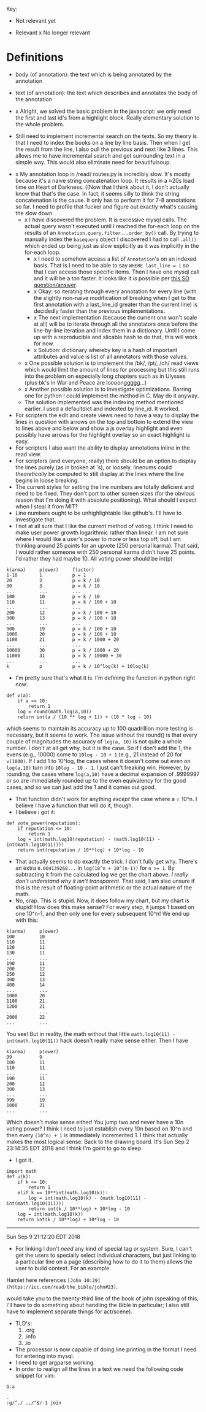 Key:
   + Not relevant yet
   - Relevant
   x No longer relevant

Definitions
===========

- body (of annotation): the text which is being annotated by the annotation
- text (of annotation): the text which describes and annotates the body of the
  annotation

- x Alright, we solved the basic problem in the javascript: we only need the
  first and last id's from a highlight block. Really elementary solution to the
  whole problem.
+ Still need to implement incremental search on the texts. So my theory is that
  I need to index the books on a line by line basis. Then when I get the result
  from the line, I also pull the previous and next like 3 lines. This allows me
  to have incremental search and get surrounding text in a simple way. This
  would also eliminate need for beautifulsoup.
- x My annotation loop in /read/ routes.py is incredibly slow. It's mostly
  because it's a naive string concatenation loop. It results in a ≈20s load
  time on Heart of Darkness. ((Now that I think about it, I don't actually know
  that that's the case. In fact, it seems silly to think the string
  concatenation is the cause. It only has to perform it for 7-8 annotations so
  far. I need to profile that fucker and figure out exactly what's causing the
  slow down.
   - x I _have_ discovered the problem. It is excessive mysql calls. The actual
     query wasn't executed until I reached the for-each loop on the results of
     an `Annotation.query.filter...order_by()` call. By trying to manually
     index the `basequery` object I discovered I had to call `.all()` which
     ended up being just as slow explicitly as it was implicitly in the
     for-each loop.
       - x I need to somehow access a list of `Annotation`'s on an indexed basis.
         That is I need to be able to say `WHERE last_line = i` so that I can
         access those specific items. Then I have one mysql call and it will be
         a ton faster. It looks like it _is_ possible per
         [this SO question/answer](https://stackoverflow.com/questions/28620389/accessing-list-of-python-objects-by-object-attribute).
       - x Okay: so iterating through every annotation for every line (with the
         slightly non-naive modification of breaking when I get to the first
         annotation with a last_line_id greater than the current line) is
         decidedly faster than the previous implementations.
       - x The next implementation (because the current one won't scale at all)
         will be to iterate through all the annotators once before the
         line-by-line iteration and index them in a dictionary. Until I come up
         with a reproducible and slicable hash to do that, this will work for
         now.
       - x Solution: dictionary whereby key is a hash of important attributes and
         value is list of all annotators with those values.
   - x One possible solution is to implement the /bk/, /pt/, /ch/ read views
     which would limit the amount of lines for processing but this still runs
     into the problem on especially long chapters such as in Ulysses (plus bk's
     in War and Peace are loooonggggg...)
   - x Another possible solution is to investigate optimizations. Barring one for
     python I could implement the method in C. May do it anyway.
   - The solution implemented was the indexing method mentioned earlier. I used
     a defaultdict and indexted by line_id. It worked.
- For scripters the edit and create views need to have a way to display the
  lines in question with arrows on the top and bottom to extend the view to
  lines above and below and show a js overlay highlight and even possibly have
  arrows for the highlight overlay so an exact highlight is easy.
- For scripters I also want the ability to display annotations inline in the
  read view.
- For scripters (and everyone, really) there should be an option to display the
  lines purely (as in broken at <line>'s), or loosely. linenums could
  _theoretically_ be computed to still display at the lines where the line
  begins in loose breaking.
- The current styles for setting the line numbers are totally deficient and need
  to be fixed. They don't port to other screen sizes (for the obvious reason
  that I'm doing it with absolute positioning). What should I expect when I
  steal it from MIT?
- Line numbers ought to be unhighlightable like github's. I'll have to
  investigate that.
- I not at all sure that I like the current method of voting. I think I need to
  make user power growth logarithmic rather than linear. I am not sure where I
  would like a user's power to more or less top off, but I am thinking around
  25 points for an upvote (250 personal karma). That said, I would rather
  someone with 250 personal karma didn't have 25 points. I'd rather they had
  maybe 10. All voting power should be int(p)
```
k(arma)     p(ower)     f(actor)
1-10        1           p = 1
20          2           p = k / 10
30          3           p = k / 10
...         ...         ...
100         10          p = k / 10
110         11          p = k / 100 + 10
...         ...         ...
200         12          p = k / 100 + 10
300         13          p = k / 100 + 10
...         ...         ...
900         19          p = k / 100 + 10 
1000        20          p = k / 100 + 10
1100        21          p = k / 1000 + 20
...         ...         ...
10000       30          p = k / 1000 + 20
11000       31          p = k / 10000 + 30
...         ...         ...
k           p           p = k / 10^log(k) + 10log(k)
```
- I'm pretty sure that's what it is. I'm defining the function in python right
  now:
```
def v(a):
    if a <= 10:
        return 1
    log = round(math.log(a,10))
    return int(a / (10 ** log + 1)) + (10 * log - 10)
```
which seems to maintain its accuracy up to 100 quadrillion more testing is
necessary, but it seems to work. The issue without the round() is that every
couple of magnitudes the accuracy of `log(a, 10)` is not quite a whole number. I
don't at all get why, but it is the case. So if I don't add the 1, the evens
(e.g., 10000) come to `10log - 10 + 1` (e.g., 21 instead of 20 for `v(1000)`. If
I add 1 to 10^log, the cases where it doesn't come out even on `log(a,10)` turn
into `10log - 10 - 1`. I just can't freaking win. However, by rounding, the
cases where `log(a,10)` have a decimal expansion of .9999997 or so are
immediately rounded up to the even equivalency for the good cases, and so we can
just add the 1 and it comes out good.
- That function didn't work for anything _except_ the case where a = 10^n. I
  believe I have a function that will do it, though.
- I believe i got it:
```
def vote_power(reputation):
    if reputation <= 10:
        return 1
    log = int(math.log10(reputation) - (math.log10(11) - int(math.log10(11))))
    return int(reputation / 10**log) + 10*log - 10
```
- That actually seems to do exactly the trick. I don't fully get why. There's an
  extra `0.004139268...` in `log(10^n + 10^(n-1))` for `n >= 1`. By subtracting 
  it from the calculated log we get the chart above. _I really don't understand
  why it isn't transparent_. That said, I am also unsure if this is the result
  of floating-point arithmetic or the actual nature of the math.
- No, crap. This is stupid. Now, it does follow my chart, but my chart is
  stupid! How does this make sense? For every step, it jumps 1 based on one
  10^n-1, and then only one for every subsequent 10^n! We end up with this:
```
k(arma)     p(ower)
100         10
110         11
120         11
130         11
...         ...
190         11
200         12
250         12
300         13
400         14
...         ...
1000        20
1100        21
1200        21
...         ...
2000        22
...         ...
```
You see! But in reality, the math without that little
`math.log10(11) - int(math.log10(11))` hack doesn't really make sense either.
Then I have
```
k(arma)     p(ower)
99          9
100         11
110         11
...         ...
190         11
200         12
300         13
...         ...
999         19
1000        21
...         ...
```
Which doesn't make sense either! You jump two and never have a 10n voting power?
I think I need to just establish every 10n based on 10^n and then every 
`(10^n) + 1` is immediately incremented 1. I think that actually makes the most
logical sense. Back to the drawing board. It's Sun Sep  2 23:14:35 EDT 2018 and
I think I'm goint to go to sleep.
- I got it.
```
import math
def u(k):
    if k <= 10:
        return 1
    elif k == 10**int(math.log10(k)):
        log = int(math.log10(k) - (math.log10(11) - int(math.log10(11))))
        return int(k / 10**log) + 10*log - 10
    log = int(math.log10(k))
    return int(k / 10**log) + 10*log - 10
```
---
Sun Sep  9 21:12:20 EDT 2018
- For linking I don't _need_ any kind of special tag or system. Sure, I can't
  get the users to specially select individual characters, but just linking to a
  particular line on a page (describing how to do it to them) allows the user to
  build context. For an example.

Hamlet here references `[John 10:29](https://icc.com/read/the_bible/john#23)`.

would take you to the twenty-third line of the book of john (speaking of this,
I'll have to do something about handling the Bible in particular; I also still
have to implement separate things for act/scene).
- TLD's:
    1. .org
    2. .info
    3. .io
- The processor is now capable of doing line printing in the format I need for
  entering into mysql.
- I need to get argparse working.
- In order to realign all the lines in a text we need the following code snippet
  for vim:

```
G:a

.
:g/^./ .,/^$/-1 join
```
